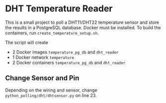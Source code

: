 # DHT Temperature Reader

This is a small project to poll a DHT11/DHT22 temperature sensor and store the results in a PostgreSQL database.
Docker must be installed.
To build the containers, run `create_temperature_setup.sh`.

The script will create

- 2 Docker images `temperature_pg_db` and `dht_reader`
- 1 Docker network `temperature`
- 2 Docker containers `temperature_pg_db` and  `dht_reader`

## Change Sensor and Pin

Depending on the wiring and sensor, change `python_polling/dht/dhtsensor.py` on line 23.